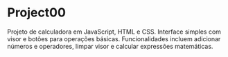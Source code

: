 # Project00
Projeto de calculadora em JavaScript, HTML e CSS. Interface simples com visor e botões para operações básicas. Funcionalidades incluem adicionar números e operadores, limpar visor e calcular expressões matemáticas.
